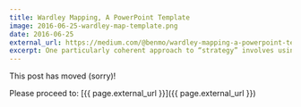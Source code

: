 ```yaml
---
title: Wardley Mapping, A PowerPoint Template
image: 2016-06-25-wardley-map-template.png
date: 2016-06-25
external_url: https://medium.com/@benmo/wardley-mapping-a-powerpoint-template-8e0381a913ca
excerpt: One particularly coherent approach to “strategy” involves using a map to pursue increased situational awareness from which to execute various forms of gameplay...
---
```


This post has moved (sorry)!

Please proceed to: [{{ page.external_url }}]({{ page.external_url }})